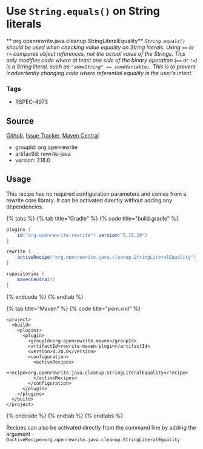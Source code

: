 # Use `String.equals()` on String literals

** org.openrewrite.java.cleanup.StringLiteralEquality**
_`String.equals()` should be used when checking value equality on String literals. Using `==` or `!=` compares object references, not the actual value of the Strings. This only modifies code where at least one side of the binary operation (`==` or `!=`) is a String literal, such as `"someString" == someVariable;`. This is to prevent inadvertently changing code where referential equality is the user's intent._

### Tags

* RSPEC-4973

## Source

[Github](https://github.com/openrewrite/rewrite), [Issue Tracker](https://github.com/openrewrite/rewrite/issues), [Maven Central](https://search.maven.org/artifact/org.openrewrite/rewrite-java/7.18.0/jar)

* groupId: org.openrewrite
* artifactId: rewrite-java
* version: 7.18.0


## Usage

This recipe has no required configuration parameters and comes from a rewrite core library. It can be activated directly without adding any dependencies.

{% tabs %}
{% tab title="Gradle" %}
{% code title="build.gradle" %}
```groovy
plugins {
    id("org.openrewrite.rewrite") version("5.15.10")
}

rewrite {
    activeRecipe("org.openrewrite.java.cleanup.StringLiteralEquality")
}

repositories {
    mavenCentral()
}

```
{% endcode %}
{% endtab %}

{% tab title="Maven" %}
{% code title="pom.xml" %}
```markup
<project>
  <build>
    <plugins>
      <plugin>
        <groupId>org.openrewrite.maven</groupId>
        <artifactId>rewrite-maven-plugin</artifactId>
        <version>4.20.0</version>
        <configuration>
          <activeRecipes>
            <recipe>org.openrewrite.java.cleanup.StringLiteralEquality</recipe>
          </activeRecipes>
        </configuration>
      </plugin>
    </plugins>
  </build>
</project>
```
{% endcode %}
{% endtab %}
{% endtabs %}

Recipes can also be activated directly from the command line by adding the argument `-DactiveRecipe=org.openrewrite.java.cleanup.StringLiteralEquality`
